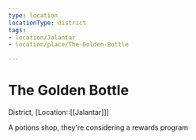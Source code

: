 ```yaml
---
type: location
locationType: district
tags: 
- location/Jalantar
- location/place/The-Golden-Bottle

---
```


# The Golden Bottle
District, [Location::[[Jalantar]]]

A potions shop, they're considering a rewards program